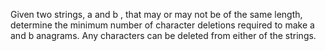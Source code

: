 Given two strings, a and b , that may or may not be of the same length, determine the minimum number of character deletions required to make a and b anagrams. Any characters can be deleted from either of the strings.